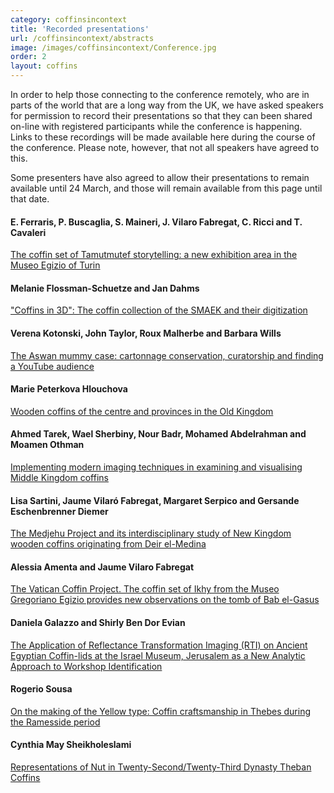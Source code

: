 ```yaml
---
category: coffinsincontext
title: 'Recorded presentations'
url: /coffinsincontext/abstracts
image: /images/coffinsincontext/Conference.jpg
order: 2
layout: coffins
---
```


In order to help those connecting to the conference remotely, who are in parts of the world that are a long way from the UK, we have asked speakers 
for permission to record their presentations so that they can been shared on-line with registered participants while the
conference is happening. Links to these recordings will be made available here during the course of the conference. Please note, however, that not all
speakers have agreed to this.

Some presenters have also agreed to allow their presentations to remain available until 24 March, and those will remain available from this page 
until that date. 

#### E. Ferraris, P. Buscaglia, S. Maineri, J. Vilaro Fabregat, C. Ricci and T. Cavaleri
[The coffin set of Tamutmutef storytelling: a new exhibition area in the Museo Egizio of Turin](https://www.dropbox.com/scl/fi/s6y2n7qkf9tcbo48p1k9j/Ferraris_Buscaglia.mp4?rlkey=c5r5tc68dngv2bt5k0gt5box4&dl=0)

#### Melanie Flossman-Schuetze and Jan Dahms
["Coffins in 3D": The coffin collection of the SMAEK and their digitization](https://www.dropbox.com/scl/fi/bjbykfjzekz16ca5tme7m/Flossman-Schuetze.mp4?rlkey=5ja9i67bjlu2pg3adki5zmgch&dl=0)

#### Verena Kotonski, John Taylor, Roux Malherbe and Barbara Wills
[The Aswan mummy case: cartonnage conservation, curatorship and finding a YouTube audience](https://www.dropbox.com/scl/fi/s2pd6k4ggu7zh69zc5fpj/Kotonski_Taylor_Malherbe_Wills.mp4?rlkey=ptygvyk7dc76hp1vop3135e0s&dl=0)

#### Marie Peterkova Hlouchova
[Wooden coffins of the centre and provinces in the Old Kingdom](https://www.dropbox.com/s/d4ygrkg035w9sm8/Peterkova_Hlouchova.mp4?dl=0)

#### Ahmed Tarek, Wael Sherbiny, Nour Badr, Mohamed Abdelrahman and Moamen Othman
[Implementing modern imaging techniques in examining and visualising Middle Kingdom coffins](https://www.dropbox.com/scl/fi/rv94mgew00r7bu5g3yrl6/Tarek_Sherbiny_Badr_Abdelrahman_Othman.mp4?rlkey=0ueiy8z4edz6ivckjv8w1ixz3&dl=0)

#### Lisa Sartini, Jaume Vilaró Fabregat, Margaret Serpico and Gersande Eschenbrenner Diemer
[The Medjehu Project and its interdisciplinary study of New Kingdom wooden coffins originating from Deir el-Medina](https://www.dropbox.com/scl/fi/fqz8bsgkvyrx6ca6pbrx9/Sartini_Vilaro_Fabregat_Serpico_Diemer.mp4?rlkey=gsz0ji0c9htsnjf8m4pj24poh&dl=0)

#### Alessia Amenta and Jaume Vilaro Fabregat
[The Vatican Coffin Project. The coffin set of Ikhy from the Museo Gregoriano Egizio provides new observations on the tomb of Bab el-Gasus](https://www.dropbox.com/scl/fi/hmdcc2bji2wn8gwzemxeg/Jaume_Amenta.mp4?rlkey=e3l1f4hfpwozkm5orz2go87ci&dl=0)

#### Daniela Galazzo and Shirly Ben Dor Evian
[The Application of Reflectance Transformation Imaging (RTI) on Ancient Egyptian Coffin-lids at the Israel Museum, Jerusalem as a New Analytic Approach to Workshop Identification](https://www.dropbox.com/scl/fi/rayf9uii0zd6ds6tpg5tv/Galazzo_Ben_Dor_Evian.mp4?rlkey=xkilgv8zdl80yz24s1lfr9wik&dl=0)

#### Rogerio Sousa
[On the making of the Yellow type: Coffin craftsmanship in Thebes during the Ramesside period](https://www.dropbox.com/scl/fi/8ura8utfr0u4nqiauh6z3/Sousa.mp4?rlkey=y648hg9oowcwg95k5fl6o497u&dl=0)

#### Cynthia May Sheikholeslami
[Representations of Nut in Twenty-Second/Twenty-Third Dynasty Theban Coffins](https://www.dropbox.com/s/wyvm2l8jtl0wqpb/Sheikholeslami.mp4?dl=0)
